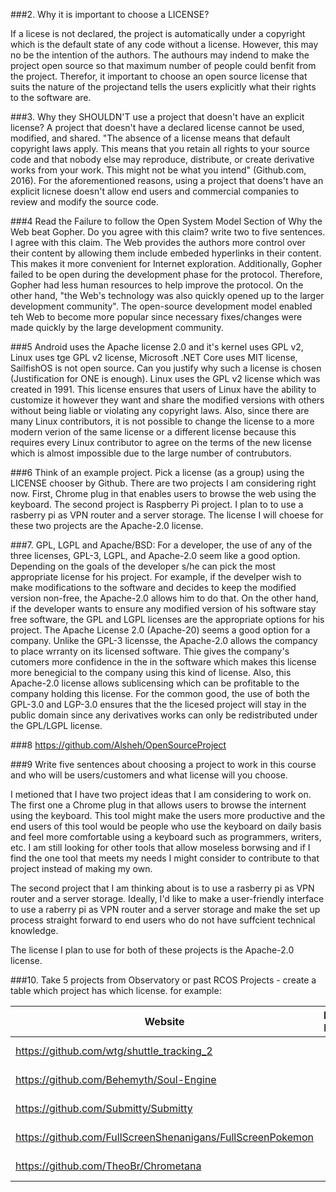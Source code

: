 ###2. Why it is important to choose a LICENSE?

If a licese is not declared, the project is automatically under a copyright which is the default state of any code without a license. However, this may no be the intention of the authors. The authours may indend to make the project open source so that maximum number of people could benfit from the project. Therefor, it important to choose an open source license that suits the nature of the projectand tells the users explicitly what their rights to the software are.

###3. Why they SHOULDN'T use a project that doesn't have an explicit license?
A project that doesn't have a declared license cannot be used, modified, and shared. "The absence of a license means that default copyright laws apply. This means that you retain all rights to your source code and that nobody else may reproduce, distribute, or create derivative works from your work. This might not be what you intend" (Github.com, 2016). For the aforementioned reasons, using a project that doens't have an explicit licnese doesn't allow end users and commercial companies to review and modify the source code. 


###4 Read the Failure to follow the Open System Model Section of Why the Web beat Gopher. Do you agree with this claim? write two to five sentences.
I agree with this claim. The Web provides the authors more control over their content by allowing them include embeded hyperlinks in their content. This makes it more convenient for Internet exploration. Additionally, Gopher failed to be open during the development phase for the protocol. Therefore, Gopher had less human resources to help improve the protocol. On the other hand, "the Web's technology was also quickly opened up to the larger development community". The open-source development model enabled teh Web to become more popular since necessary fixes/changes were made quickly by the large development community. 



###5 Android uses the Apache license 2.0 and it's kernel uses GPL v2, Linux uses tge GPL v2 license, Microsoft .NET Core uses MIT license, SailfishOS is not open source. Can you justify why such a license is chosen (Justification for ONE is enough).
Linux uses the GPL v2 license which was created in 1991. This license ensures that users of Linux have the ability to customize it however they want and share the modified versions with others without being liable or violating any copyright laws. Also, since there are many Linux contributors, it is not possible to change the license to a more modern verion of the same license or a different license because this requires every Linux contributor to agree on the terms of the new license which is almost impossible due to the large number of contrubutors. 

###6 Think of an example project. Pick a license (as a group) using the LICENSE chooser by Github.
There are two projects I am considering right now. First, Chrome plug in that enables users to browse the web using the keyboard. The second project is Raspberry Pi project. I plan to to use a rasberry pi as VPN router and a server storage. The license I will choese for these two projects are the Apache-2.0 license. 


###7. GPL, LGPL and Apache/BSD:
For a developer, the use of any of the three licenses, GPL-3, LGPL, and Apache-2.0 seem like a good option. Depending on the goals of the developer s/he can pick the most appropriate license for his project. For example, if the develper wish to make modifications to the software and decides to keep the modified version non-free, the Apache-2.0 allows him to do that. On the other hand, if the developer wants to ensure any modified version of his software stay free software, the GPL and LGPL licenses are the appropriate options for his project. 
The Apache License 2.0 (Apache-20) seems a good option for a company. Unlike the GPL-3 licensse, the Apache-2.0 allows the compancy to place wrranty on its licensed software. Thie gives the company's cutomers more confidence in the in the software which makes this license more benegicial to the company using this kind of license. Also, this Apache-2.0 license allows sublicensing which can be profitable to the company holding this license. 
For the common good, the use of both the GPL-3.0 and LGP-3.0 ensures that the the licesed project will stay in the public domain since any derivatives works can only be redistributed under the GPL/LGPL license.

###8 
https://github.com/Alsheh/OpenSourceProject

###9 Write five sentences about choosing a project to work in this course and who will be users/customers and what license will you choose.

I metioned that I have two project ideas that I am considering to work on. The first one a Chrome plug in that allows users to browse the internent using the keyboard. This tool might make the users more productive and the end users of this tool would be people who use the keyboard on daily basis and feel more comfortable using a keyboard such as programmers, writers, etc. I am still looking for other tools that allow moseless borwsing and if I find the one tool that meets my needs I might consider to contribute to that project instead of making my own. 

The second project that I am thinking about is to use a rasberry pi as VPN router and a server storage. Ideally, I'd like to make a user-friendly interface to use a raberry pi as VPN router and a server storage and make the set up process straight forward to end users who do not have suffcient technical knowledge. 

The license I plan to use for both of these projects is the Apache-2.0 license.


###10. Take 5 projects from Observatory or past RCOS Projects - create a table which project has which license. for example:

| Website | License Present | License |
| ------- | :---------------: | -------: |
|https://github.com/wtg/shuttle_tracking_2 | Yes| MIT License |
|https://github.com/Behemyth/Soul-Engine| Yes | GPL-3.0 |
|https://github.com/Submitty/Submitty | Yes | BSD License |
|https://github.com/FullScreenShenanigans/FullScreenPokemon| Yes| MIT License|
|https://github.com/TheoBr/Chrometana| Yes | MIT License|
